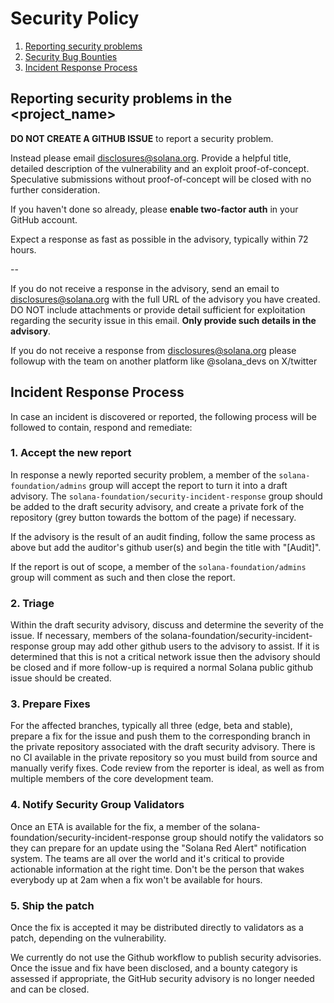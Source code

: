 # Security Policy

1. [Reporting security problems](#reporting)
4. [Security Bug Bounties](#bounty)
2. [Incident Response Process](#process)

<a name="reporting"></a>
## Reporting security problems in the <project_name>

**DO NOT CREATE A GITHUB ISSUE** to report a security problem.

Instead please email disclosures@solana.org.
Provide a helpful title, detailed description of the vulnerability and an exploit
proof-of-concept. Speculative submissions without proof-of-concept will be closed
with no further consideration.


If you haven't done so already, please **enable two-factor auth** in your GitHub account.

Expect a response as fast as possible in the advisory, typically within 72 hours.

--

If you do not receive a response in the advisory, send an email to
disclosures@solana.org with the full URL of the advisory you have created.  DO NOT
include attachments or provide detail sufficient for exploitation regarding the
security issue in this email. **Only provide such details in the advisory**.


If you do not receive a response from disclosures@solana.org please followup with
the team on another platform like @solana_devs on X/twitter

<a name="process"></a>
## Incident Response Process

In case an incident is discovered or reported, the following process will be
followed to contain, respond and remediate:

### 1. Accept the new report
In response a newly reported security problem, a member of the
`solana-foundation/admins` group will accept the report to turn it into a draft
advisory.  The `solana-foundation/security-incident-response` group should be added to
the draft security advisory, and create a private fork of the repository (grey
button towards the bottom of the page) if necessary.

If the advisory is the result of an audit finding, follow the same process as above but add the auditor's github user(s) and begin the title with "[Audit]".

If the report is out of scope, a member of the `solana-foundation/admins` group will
comment as such and then close the report.

### 2. Triage
Within the draft security advisory, discuss and determine the severity of the issue. If necessary, members of the solana-foundation/security-incident-response group may add other github users to the advisory to assist.
If it is determined that this is not a critical network issue then the advisory should be closed and if more follow-up is required a normal Solana public github issue should be created.

### 3. Prepare Fixes
For the affected branches, typically all three (edge, beta and stable), prepare a fix for the issue and push them to the corresponding branch in the private repository associated with the draft security advisory.
There is no CI available in the private repository so you must build from source and manually verify fixes.
Code review from the reporter is ideal, as well as from multiple members of the core development team.

### 4. Notify Security Group Validators
Once an ETA is available for the fix, a member of the solana-foundation/security-incident-response group should notify the validators so they can prepare for an update using the "Solana Red Alert" notification system.
The teams are all over the world and it's critical to provide actionable information at the right time. Don't be the person that wakes everybody up at 2am when a fix won't be available for hours.

### 5. Ship the patch
Once the fix is accepted it may be distributed directly to validators as a patch, depending on the vulnerability.

We currently do not use the Github workflow to publish security advisories. Once the issue and fix have been disclosed, and a bounty category is assessed if appropriate, the GitHub security advisory is no longer needed and can be closed.

